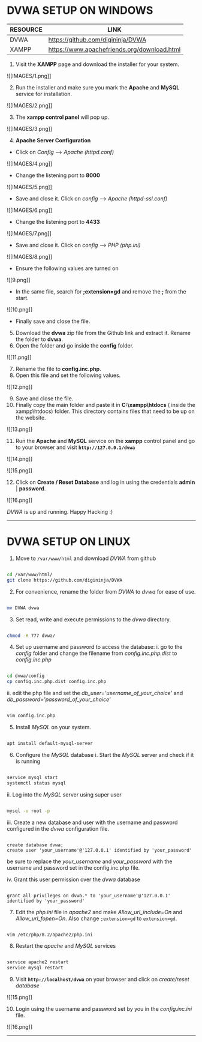 # DVWA SETUP ON WINDOWS

| RESOURCE | LINK                                        |
| -------- | ------------------------------------------- |
| DVWA     | https://github.com/digininja/DVWA           |
| XAMPP    | https://www.apachefriends.org/download.html |

1. Visit the **XAMPP** page and download the installer for your system.

![[IMAGES/1.png]]

2. Run the installer and make sure you mark the **Apache** and **MySQL** service for installation.

![[IMAGES/2.png]]

3. The **xampp control panel** will pop up.

![[IMAGES/3.png]]

4. **Apache Server Configuration**
- Click on *Config* --> *Apache (httpd.conf)*

![[IMAGES/4.png]]

- Change the listening port to **8000**

![[IMAGES/5.png]]

- Save and close it. Click on *config* --> *Apache (httpd-ssl.conf)*

![[IMAGES/6.png]]

- Change the listening port to **4433**

![[IMAGES/7.png]]

- Save and close it. Click on *config* --> *PHP (php.ini)*

![[IMAGES/8.png]]

- Ensure the following values are turned on

![[9.png]]

- In the same file, search for **;extension=gd** and remove the **;** from the start.

![[10.png]]

- Finally save and close the file.

5. Download the **dvwa** zip file from the Github link and extract it. Rename the folder to **dvwa**.
6. Open the folder and go inside the **config** folder.

![[11.png]]

7. Rename the file to **config.inc.php**.
8. Open this file and set the following values.

![[12.png]]

9. Save and close the file.
10. Finally copy the main folder and paste it in **C:\xampp\htdocs** ( inside the xampp\htdocs) folder. This directory contains files that need to be up on the website.

![[13.png]]

11. Run the **Apache** and **MySQL** service on the **xampp** control panel and go to your browser and visit **`http://127.0.0.1/dvwa`**

![[14.png]]

![[15.png]]

12. Click on **Create / Reset Database** and log in using the credentials **admin** | **password**.

![[16.png]]

*DVWA* is up and running. Happy Hacking :)

------------------------------------------------------------------------------------

# DVWA SETUP ON LINUX

1. Move to `/var/www/html` and download *DVWA* from github

```bash

cd /var/www/html/
git clone https://github.com/digininja/DVWA
```

2. For convenience, rename the folder from *DVWA* to *dvwa* for ease of use.

```bash

mv DVWA dvwa
```

3. Set read, write and execute permissions to the *dvwa* directory.

```bash

chmod -R 777 dvwa/
```

4. Set up username and password to access the database:
i. go to the *config* folder and change the filename from *config.inc.php.dist* to *config.inc.php* 

```bash

cd dvwa/config
cp config.inc.php.dist config.inc.php
```

ii. edit the php file and set the *db_user='username_of_your_choice'* and *db_password='password_of_your_choice'*

```bash

vim config.inc.php
```

5. Install *MySQL* on your system.

```bash

apt install default-mysql-server
```

6. Configure the *MySQL* database
i. Start the *MySQL* server and check if it is running

```bash

service mysql start
systemctl status mysql
```

ii. Log into the *MySQL* server using super user

```bash

mysql -u root -p
```

iii. Create a new database and user with the username and password configured in the *dvwa* configuration file.

```mysql

create database dvwa;
create user 'your_username'@'127.0.0.1' identified by 'your_password'
```
be sure to replace the *your_username* and *your_password* with the username and password set in the config.inc.php file.

iv. Grant this user permission over the *dvwa* database

```mysql

grant all privileges on dvwa.* to 'your_username'@'127.0.0.1' identified by 'your_password'
```

7. Edit the *php.ini* file in *apache2* and make *Allow_url_include=On* and *Allow_url_fopen=On*. Also change `;extension=gd` to `extension=gd`.

```bash

vim /etc/php/8.2/apache2/php.ini
```

8. Restart the *apache* and *MySQL* services

```bash

service apache2 restart
service mysql restart
```

9. Visit **`http://localhost/dvwa`** on your browser and click on *create/reset database* 

![[15.png]]

10. Login using the username and password set by you in the *config.inc.ini* file.

![[16.png]]

------------------------------------------------------------------------------------
